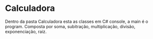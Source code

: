 # Calculadora
Dentro da pasta Calculadora esta as classes em C# console, a main é o program.
Composta por soma, subitração, multiplicação, divisão, exponenciação, raiz.

